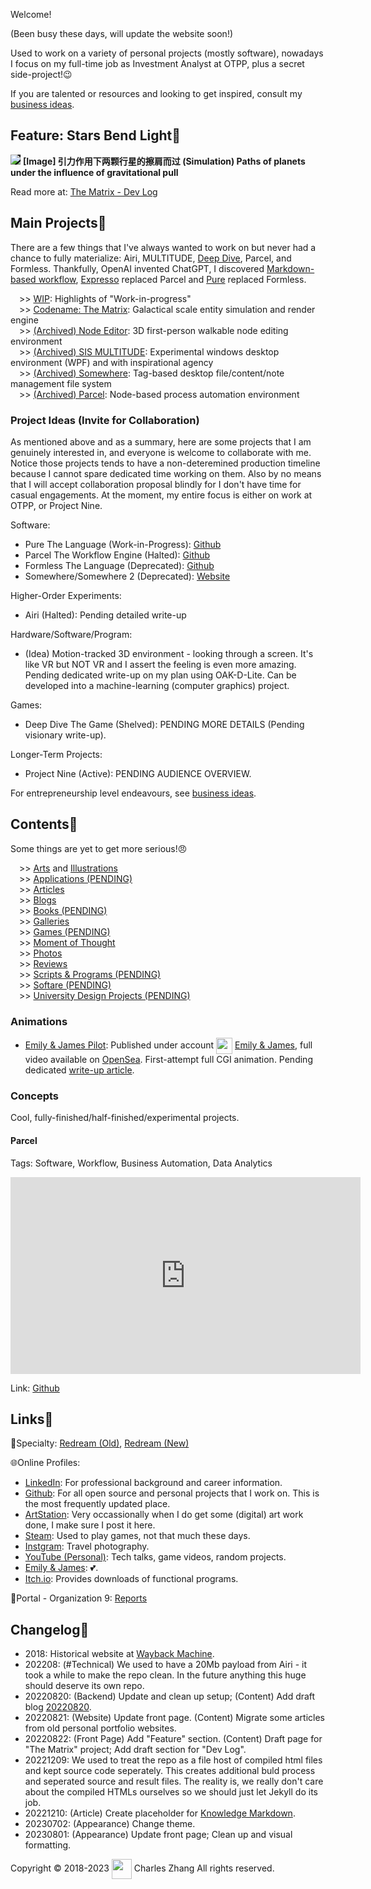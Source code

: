 <style>
/* Element Default Styles */
img {
	max-width: 100%;
	max-height: 100%;
}

/* Layout Components */
.image-box {
    display: grid;
    height: 100%;
}
.center-fit {
    max-width: 100%;
    max-height: 100vh;
    margin: auto;
}
</style>

<script src="https://kit.fontawesome.com/9f2cdb261e.js" crossorigin="anonymous"></script>
<script src="http://ajax.googleapis.com/ajax/libs/jquery/1/jquery.min.js"></script>

Welcome! <a href="https://github.com/TotalImagine-com/TotalImagine.com"><i class="fa-brands fa-github"></i> </a>

(Been busy these days, will update the website soon!)

Used to work on a variety of personal projects (mostly software), nowadays I focus on my full-time job as Investment Analyst at OTPP, plus a secret side-project!😉

If you are talented or resources and looking to get inspired, consult my <a href="Articles/Entrepreneurship">business ideas</a>.

## Feature: Stars Bend Light🌟

<img src="https://images.totalimagine.com/the-matrix-two-points-20220822.png" style="background-color: black;"/>
<strong>[Image] 引力作用下两颗行星的擦肩而过 (Simulation) Paths of planets under the influence of gravitational pull</strong>
<p>Read more at: <a href="Articles/Matrix#20220822">The Matrix - Dev Log</a></p>

## Main Projects🌉

There are a few things that I've always wanted to work on but never had a chance to fully materialize: Airi, MULTITUDE, [Deep Dive](https://youtu.be/Rd8E-iSiLZ0), Parcel, and Formless. Thankfully, OpenAI invented ChatGPT, I discovered [Markdown-based workflow](https://files.totalimagine.com/PDF/KnowledgeMarkdownWorkflow-Presentation_No.1_Rev.0.5.pdf), [Expresso](https://charles-zhang.itch.io/expresso) replaced Parcel and [Pure](https://github.com/Pure-The-Language) replaced Formless.

&emsp;>> <a href="WIP.html">WIP</a>: Highlights of "Work-in-progress" <br/>
&emsp;>> <a href="Articles/Matrix">Codename: The Matrix</a>: Galactical scale entity simulation and render engine <br/>
&emsp;>> <a href="https://github.com/chaojian-zhang/NodeEditor/">(Archived) Node Editor</a>: 3D first-person walkable node editing environment <br/>
&emsp;>> <a href="https://github.com/chaojian-zhang/MULTITUDE/">(Archived) SIS MULTITUDE</a>: Experimental windows desktop environment (WPF) and with inspirational agency <br/>
&emsp;>> <a href="https://somewhere.totalimagine.com/">(Archived) Somewhere</a>: Tag-based desktop file/content/note management file system <br/>
&emsp;>> <a href="https://github.com/Charles-Zhang-Parcel">(Archived) Parcel</a>: Node-based process automation environment

### Project Ideas (Invite for Collaboration)

As mentioned above and as a summary, here are some projects that I am genuinely interested in, and everyone is welcome to collaborate with me. Notice those projects tends to have a non-deteremined production timeline because I cannot spare dedicated time working on them. Also by no means that I will accept collaboration proposal blindly for I don't have time for casual engagements. At the moment, my entire focus is either on work at OTPP, or Project Nine.

Software:

* Pure The Language (Work-in-Progress): [Github](https://github.com/Pure-The-Language)
* Parcel The Workflow Engine (Halted): [Github](https://github.com/Charles-Zhang-Parcel)
* Formless The Language (Deprecated): [Github](https://github.com/chaojian-zhang/FormlessProgramming)
* Somewhere/Somewhere 2 (Deprecated): [Website](https://somewhere.totalimagine.com/)

Higher-Order Experiments:

* Airi (Halted): Pending detailed write-up

Hardware/Software/Program:

* (Idea) Motion-tracked 3D environment - looking through a screen. It's like VR but NOT VR and I assert the feeling is even more amazing. Pending dedicated write-up on my plan using OAK-D-Lite. Can be developed into a machine-learning (computer graphics) project.

Games:

* Deep Dive The Game (Shelved): PENDING MORE DETAILS (Pending visionary write-up).

Longer-Term Projects:

* Project Nine (Active): PENDING AUDIENCE OVERVIEW.

For entrepreneurship level endeavours, see <a href="Articles/Entrepreneurship">business ideas</a>.

## Contents🐙

Some things are yet to get more serious!😠

&emsp;>> <a href="AIArts">Arts</a> and <a href="Illustrations">Illustrations</a> <br/>
&emsp;>> <a href="Applications">Applications (PENDING)</a> <br/>
&emsp;>> <a href="Articles">Articles</a> <br/>
&emsp;>> <a href="Blogs">Blogs</a> <br/>
&emsp;>> <a href="Books">Books (PENDING)</a> <br/>
&emsp;>> <a href="Galleries">Galleries</a> <br/>
&emsp;>> <a href="Games">Games (PENDING)</a> <br/>
&emsp;>> <a href="Moments">Moment of Thought</a> <br/>
&emsp;>> <a href="Photos">Photos</a> <br/>
&emsp;>> <a href="Reviews">Reviews</a> <br/>
&emsp;>> <a href="Scripts">Scripts & Programs (PENDING)</a> <br/>
&emsp;>> <a href="Software">Softare (PENDING)</a> <br/>
&emsp;>> <a href="University">University Design Projects (PENDING)</a> <br/>

### Animations

* [Emily & James Pilot](https://youtu.be/qyUZH856YCA): Published under account <img height="26" src="https://yt3.googleusercontent.com/0X3uivRDsLOLNtwJMwSxiWDZoY8yQtuyWPBCkxv49O3PFxVWjN-MO_q0MJgGbb_9F5H5lj_43w=s176-c-k-c0x00ffffff-no-rj" style="vertical-align:middle"/> [Emily & James](https://www.youtube.com/@emily_james), full video available on [OpenSea](https://opensea.io/assets/ethereum/0x495f947276749ce646f68ac8c248420045cb7b5e/105452358948639737526817096336073828434253701672739883810084060934301473046529). First-attempt full CGI animation. Pending dedicated <a href="Articles/EmilyAndJames.html">write-up article</a>.

### Concepts

Cool, fully-finished/half-finished/experimental projects.

#### Parcel

Tags: Software, Workflow, Business Automation, Data Analytics

<iframe width="560" height="315" src="https://www.youtube.com/embed/yEHaf_4y5AE" title="YouTube video player" frameborder="0" allow="accelerometer; autoplay; clipboard-write; encrypted-media; gyroscope; picture-in-picture; web-share" allowfullscreen></iframe>

Link: <a href="https://github.com/Charles-Zhang-Parcel"><i class="fa-brands fa-github"></i> Github</a>

## Links🔗

🐫Specialty: <a href="https://files.totalimagine.com/redream.html">Redream (Old)</a>, <a href="Redream">Redream (New)</a>

🌐Online Profiles:

* <a href="https://www.linkedin.com/in/chaojianzhang/"><i class="fa-brands fa-linkedin"></i> LinkedIn</a>: For professional background and career information. <br/>
* <a href="https://github.com/chaojian-zhang"><i class="fa-brands fa-github"></i> Github</a>: For all open source and personal projects that I work on. This is the most frequently updated place. <br/>
* <a href="https://www.artstation.com/chaojianzhang"><i class="fa-brands fa-artstation"></i> ArtStation</a>: Very occassionally when I do get some (digital) art work done, I make sure I post it here.  <br/>
* <a href="https://steamcommunity.com/id/kernelkillerz/"><i class="fa-brands fa-steam"></i> Steam</a>: Used to play games, not that much these days. <br/>
* <a href="https://www.instagram.com/wozhishigeluguodeguanchazhe/"><i class="fa-brands fa-instagram"></i> Instgram</a>: Travel photography. <br/>
* <a href="https://youtube.com/@ChaojianZhang"><i class="fa-brands fa-youtube"></i> YouTube (Personal)</a>: Tech talks, game videos, random projects. <br/>
* <a href="https://www.youtube.com/@emily_james"><i class="fa-brands fa-youtube"></i> Emily & James</a>: 💕. <br/>
* <a href="https://charles-zhang.itch.io/"> Itch.io</a>: Provides downloads of functional programs.

🌌Portal - Organization 9: <a href="http://reports.org9.totalimagine.com/">Reports</a>

## Changelog📑

* 2018: Historical website at [Wayback Machine](https://web.archive.org/web/20180817180122/https://totalimagine.com/).
* 202208: (#Technical) We used to have a 20Mb payload from Airi - it took a while to make the repo clean. In the future anything this huge should deserve its own repo.
* 20220820: (Backend) Update and clean up setup; (Content) Add draft blog [20220820](./Blogs#20220820-a-refurbished-website-and-public-content-posting-scheme-wip).
* 20220821: (Website) Update front page. (Content) Migrate some articles from old personal portfolio websites.
* 20220822: (Front Page) Add "Feature" section. (Content) Draft page for "The Matrix" project; Add draft section for "Dev Log".
* 20221209: We used to treat the repo as a file host of compiled html files and kept source code seperately. This creates additional buld process and seperated source and result files. The reality is, we really don't care about the compiled HTMLs ourselves so we should just let Jekyll do its job.
* 20221210: (Article) Create placeholder for [Knowledge Markdown](./Articles/KnowledgeMarkdown).
* 20230702: (Appearance) Change theme.
* 20230801: (Appearance) Update front page; Clean up and visual formatting.

Copyright © 2018-2023 <img height="32" src="https://avatars.githubusercontent.com/u/104454300?s=400&u=ea3160153c1576ba9292398a40911180e754c698&v=4" style="vertical-align:middle"/> Charles Zhang All rights reserved. 